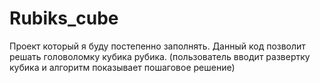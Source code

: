 # Rubiks_cube
Проект который я буду постепенно заполнять. Данный код позволит решать головоломку кубика рубика.  (пользователь вводит развертку кубика и алгоритм показывает пошаговое решение)


